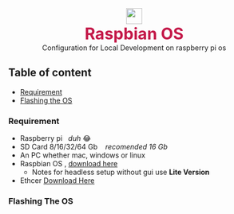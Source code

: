 <div align="center">
    <img width="32px" src="https://www.raspberrypi.org/app/uploads/2018/03/RPi-Logo-Reg-SCREEN.png">
    <div style="color:#c41949; font-weight:bold; font-size:32px">Raspbian OS</div>
    <div>Configuration for Local Development on raspberry pi os</div>
</div>

## Table of content

- <a href="#Requirement">Requirement</a>
- <a href="#Flashing-The-Os">Flashing the OS</a>


### Requirement

- Raspberry pi &nbsp;&nbsp;*duh* 😂
- SD Card 8/16/32/64 Gb &nbsp;&nbsp; *recomended 16 Gb*
- An PC whether mac, windows or linux
- Raspbian OS , [download here](https://www.raspberrypi.org/downloads/raspberry-pi-os/)
    - Notes for headless setup without gui use **Lite Version**
- Ethcer [Download Here](https://www.balena.io/etcher/)

### Flashing The OS

